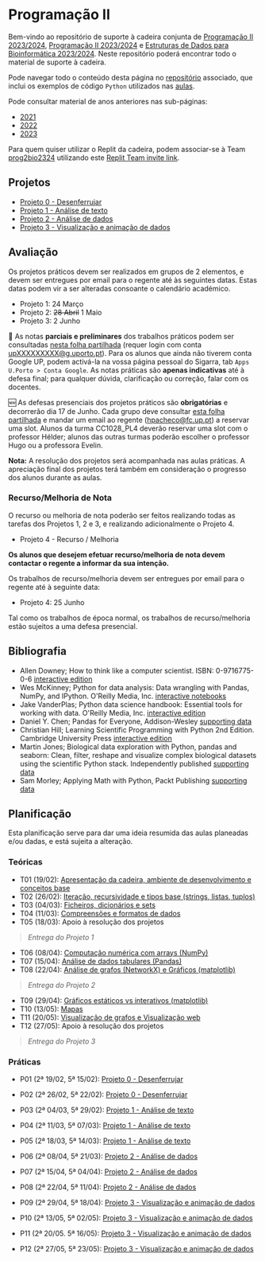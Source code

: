 # Programação II

Bem-vindo ao repositório de suporte à cadeira conjunta de [Programação II 2023/2024](https://sigarra.up.pt/fcup/pt/ucurr_geral.ficha_uc_view?pv_ocorrencia_id=529466), [Programação II 2023/2024](https://sigarra.up.pt/fcup/pt/ucurr_geral.ficha_uc_view?pv_ocorrencia_id=530106) e [Estruturas de Dados para Bioinformática 2023/2024](https://sigarra.up.pt/fcup/pt/ucurr_geral.ficha_uc_view?pv_ocorrencia_id=528094).
Neste repositório poderá encontrar todo o material de suporte à cadeira.

Pode navegar todo o conteúdo desta página no [repositório](https://github.com/hpacheco/progii) associado, que inclui os exemplos de código `Python` utilizados nas [aulas](https://github.com/hpacheco/progii/tree/master/scripts/aulas).

Pode consultar material de anos anteriores nas sub-páginas:

* [2021](2021/)
* [2022](2022/)
* [2023](2023/)

Para quem quiser utilizar o Replit da cadeira, podem associar-se à Team [prog2bio2324](https://replit.com/team/prog2bio2334) utilizando este [Replit Team invite link](https://replit.com/teams/join/gnzbpwendjczpojyqhubvjdsaybopilr-prog2bio2324).

## Projetos

* [Projeto 0 - Desenferrujar](projetos/Projeto0.md)
* [Projeto 1 - Análise de texto](projetos/Projeto1.md)
* [Projeto 2 - Análise de dados](projetos/Projeto2.md)
* [Projeto 3 - Visualização e animação de dados](projetos/Projeto3.md)

## Avaliação

Os projetos práticos devem ser realizados em grupos de 2 elementos, e devem ser entregues por email para o regente até às seguintes datas.
Estas datas podem vir a ser alteradas consoante o calendário académico.

* Projeto 1: 24 Março
* Projeto 2: ~~28 Abril~~ 1 Maio
* Projeto 3: 2 Junho

📒 As notas **parciais e preliminares** dos trabalhos práticos podem ser consultadas [nesta folha partilhada](https://docs.google.com/spreadsheets/d/1cM7C_4fxnVoSYW2BGYcB0tM-g25r4J4Rn6W03ndPxgw/edit?usp=sharing) (requer login com conta upXXXXXXXXX@g.uporto.pt). Para os alunos que ainda não tiverem conta Google UP, podem activá-la na vossa página pessoal do Sigarra, tab `Apps U.Porto > Conta Google`. As notas práticas são **apenas indicativas** até à defesa final; para qualquer dúvida, clarificação ou correção, falar com os docentes.

:new: As defesas presenciais dos projetos práticos são **obrigatórias** e decorrerão dia 17 de Junho. Cada grupo deve consultar [esta folha partilhada](https://docs.google.com/spreadsheets/d/1cM7C_4fxnVoSYW2BGYcB0tM-g25r4J4Rn6W03ndPxgw/edit?usp=sharing) e mandar um email ao regente (hpacheco@fc.up.pt) a reservar uma slot. Alunos da turma CC1028_PL4 deverão reservar uma slot com o professor Hélder; alunos das outras turmas poderão escolher o professor Hugo ou a professora Evelin.

**Nota:** A resolução dos projetos será acompanhada nas aulas práticas. A apreciação final dos projetos terá também em consideração o progresso dos alunos durante as aulas.

### Recurso/Melhoria de Nota

O recurso ou melhoria de nota poderão ser feitos realizando todas as tarefas dos Projetos 1, 2 e 3, e realizando adicionalmente o Projeto 4.

* Projeto 4 - Recurso / Melhoria

**Os alunos que desejem efetuar recurso/melhoria de nota devem contactar o regente a informar da sua intenção.**

Os trabalhos de recurso/melhoria devem ser entregues por email para o regente até à seguinte data:

* Projeto 4: 25 Junho

Tal como os trabalhos de época normal, os trabalhos de recurso/melhoria estão sujeitos a uma defesa presencial.

## Bibliografia

- Allen Downey; How to think like a computer scientist. ISBN: 0-9716775-0-6 [interactive edition](https://runestone.academy/runestone/books/published/thinkcspy/index.html) 
- Wes McKinney; Python for data analysis: Data wrangling with Pandas, NumPy, and IPython. O'Reilly Media, Inc. [interactive notebooks](https://github.com/wesm/pydata-book)
- Jake VanderPlas; Python data science handbook: Essential tools for working with data. O'Reilly Media, Inc. [interactive edition](https://jakevdp.github.io/PythonDataScienceHandbook/)
- Daniel Y. Chen; Pandas for Everyone, Addison-Wesley [supporting data](https://github.com/chendaniely/pandas_for_everyone)
- Christian Hill; Learning Scientific Programming with Python 2nd Edition. Cambridge University Press [interactive edition](https://scipython.com/book2/)
- Martin Jones; Biological data exploration with Python, pandas and seaborn: Clean, filter, reshape and visualize complex biological datasets using the scientific Python stack. Independently published [supporting data](https://pythonforbiologists.com/)
- Sam Morley; Applying Math with Python, Packt Publishing [supporting data](https://github.com/PacktPublishing/Applying-Math-with-Python)

## Planificação

Esta planificação serve para dar uma ideia resumida das aulas planeadas e/ou dadas, e está sujeita a alteração.

### Teóricas

* T01 (19/02): [Apresentação da cadeira, ambiente de desenvolvimento e conceitos base](slides/t01.pdf)
* T02 (26/02): [Iteração, recursividade e tipos base (strings, listas, tuplos)](slides/t02.pdf)
* T03 (04/03): [Ficheiros, dicionários e sets](slides/t03.pdf)
* T04 (11/03): [Compreensões e formatos de dados](slides/t04.pdf)
* T05 (18/03): Apoio à resolução dos projetos

> *Entrega do Projeto 1*

* T06 (08/04): [Computação numérica com arrays (NumPy)](slides/t06.pdf)
* T07 (15/04): [Análise de dados tabulares (Pandas)](slides/t07.pdf)
* T08 (22/04): [Análise de grafos (NetworkX) e Gráficos (matplotlib)](slides/t08.pdf)

> *Entrega do Projeto 2*

* T09 (29/04): [Gráficos estáticos vs interativos (matplotlib)](slides/t09.pdf)
* T10 (13/05): [Mapas](slides/t10.pdf)
* T11 (20/05): [Visualização de grafos e Visualização web](slides/t11.pdf)
* T12 (27/05): Apoio à resolução dos projetos

> *Entrega do Projeto 3*

### Práticas

* P01 (2ª 19/02, 5ª 15/02): [Projeto 0 - Desenferrujar](projetos/Projeto0.md)
* P02 (2ª 26/02, 5ª 22/02): [Projeto 0 - Desenferrujar](projetos/Projeto0.md)
* P03 (2ª 04/03, 5ª 29/02): [Projeto 1 - Análise de texto](projetos/Projeto1.md)
* P04 (2ª 11/03, 5ª 07/03): [Projeto 1 - Análise de texto](projetos/Projeto1.md)
* P05 (2ª 18/03, 5ª 14/03): [Projeto 1 - Análise de texto](projetos/Projeto1.md)

* P06 (2ª 08/04, 5ª 21/03): [Projeto 2 - Análise de dados](projetos/Projeto2.md)
* P07 (2ª 15/04, 5ª 04/04): [Projeto 2 - Análise de dados](projetos/Projeto2.md)
* P08 (2ª 22/04, 5ª 11/04): [Projeto 2 - Análise de dados](projetos/Projeto2.md)

* P09 (2ª 29/04, 5ª 18/04): [Projeto 3 - Visualização e animação de dados](projetos/Projeto3.md)
* P10 (2ª 13/05, 5ª 02/05): [Projeto 3 - Visualização e animação de dados](projetos/Projeto3.md)
* P11 (2ª 20/05. 5ª 16/05): [Projeto 3 - Visualização e animação de dados](projetos/Projeto3.md)
* P12 (2ª 27/05, 5ª 23/05): [Projeto 3 - Visualização e animação de dados](projetos/Projeto3.md)

